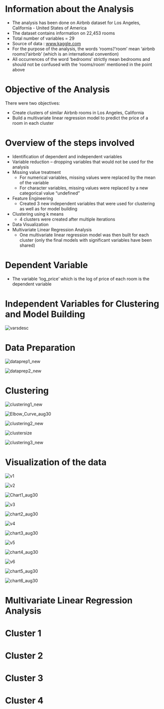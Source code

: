 # Information about the Analysis

* The analysis has been done on Airbnb dataset for Los Angeles, California - United States of America
* The dataset contains information on 22,453 rooms
* Total number of variables = 29
* Source of data : www.kaggle.com
* For the purpose of the analysis, the words ‘rooms’/‘room’ mean ‘airbnb rooms’/’airbnb’ (which is an international convention)
* All occurrences of the word ‘bedrooms’ strictly mean bedrooms and should not be confused with the ‘rooms/room’ mentioned in the point above

# Objective of the Analysis
There were two objectives:
  * Create clusters of similar Airbnb rooms in Los Angeles, California
  * Build a multivariate linear regression model to predict the price of a room in each cluster
 
# Overview of the steps involved
* Identification of dependent and independent variables
* Variable reduction – dropping variables that would not be used for the analysis
* Missing value treatment
  * For numerical variables, missing values were replaced by the mean of the variable
  * For character variables, missing values were replaced by a new categorical value “undefined”
* Feature Engineering
  * Created 3 new independent variables that were used for clustering as well as for model building
* Clustering using k means
  * 4 clusters were created after multiple iterations
* Data Visualization
* Multivariate Linear Regression Analysis
  * One multivariate linear regression model was then built for each cluster (only the final models with significant variables have been shared)

# Dependent Variable

* The variable ‘log_price’ which is the log of price of each room is the dependent variable

# Independent Variables for Clustering and Model Building

![varsdesc](https://github.com/Sonull/Unsurvised-Learning-on-Airbnb-LA-data/blob/master/Visualizations/varsdesc.png)


# Data Preparation

![dataprep1_new](https://github.com/Sonull/Unsurvised-Learning-on-Airbnb-LA-data/blob/master/Codes/dataprep1_new.png)

![dataprep2_new](https://github.com/Sonull/Unsurvised-Learning-on-Airbnb-LA-data/blob/master/Codes/dataprep2_new.png)

# Clustering

![clustering1_new](https://github.com/Sonull/Unsurvised-Learning-on-Airbnb-LA-data/blob/master/Codes/clustering1_new.png)

![Elbow_Curve_aug30](https://github.com/Sonull/Unsurvised-Learning-on-Airbnb-LA-data/blob/master/Visualizations/Elbow_Curve_aug30.png)

![clustering2_new](https://github.com/Sonull/Unsurvised-Learning-on-Airbnb-LA-data/blob/master/Codes/clustering2_new.png)

![clustersize](https://github.com/Sonull/Unsurvised-Learning-on-Airbnb-LA-data/blob/master/Visualizations/clustersize.png)

![clustering3_new](https://github.com/Sonull/Unsurvised-Learning-on-Airbnb-LA-data/blob/master/Codes/clustering3_new.png)

# Visualization of the data

![v1](https://github.com/Sonull/Unsurvised-Learning-on-Airbnb-LA-data/blob/master/Codes/v1.png)

![v2](https://github.com/Sonull/Unsurvised-Learning-on-Airbnb-LA-data/blob/master/Codes/v2.png)

![Chart1_aug30](https://github.com/Sonull/Unsurvised-Learning-on-Airbnb-LA-data/blob/master/Visualizations/Chart1_aug30.png)

![v3](https://github.com/Sonull/Unsurvised-Learning-on-Airbnb-LA-data/blob/master/Codes/v3.png)

![chart2_aug30](https://github.com/Sonull/Unsurvised-Learning-on-Airbnb-LA-data/blob/master/Visualizations/chart2_aug30.png)

![v4](https://github.com/Sonull/Unsurvised-Learning-on-Airbnb-LA-data/blob/master/Codes/v4.png)

![chart3_aug30](https://github.com/Sonull/Unsurvised-Learning-on-Airbnb-LA-data/blob/master/Visualizations/chart3_aug30.png)

![v5](https://github.com/Sonull/Unsurvised-Learning-on-Airbnb-LA-data/blob/master/Codes/v5.png)

![chart4_aug30](https://github.com/Sonull/Unsurvised-Learning-on-Airbnb-LA-data/blob/master/Visualizations/chart4_aug30.png)

![v6](https://github.com/Sonull/Unsurvised-Learning-on-Airbnb-LA-data/blob/master/Codes/v6.png)

![chart5_aug30](https://github.com/Sonull/Unsurvised-Learning-on-Airbnb-LA-data/blob/master/Visualizations/chart5_aug30.png)

![chart6_aug30](https://github.com/Sonull/Unsurvised-Learning-on-Airbnb-LA-data/blob/master/Visualizations/chart6_aug30.png)

# Multivariate Linear Regression Analysis
# Cluster 1
# Cluster 2
# Cluster 3
# Cluster 4

